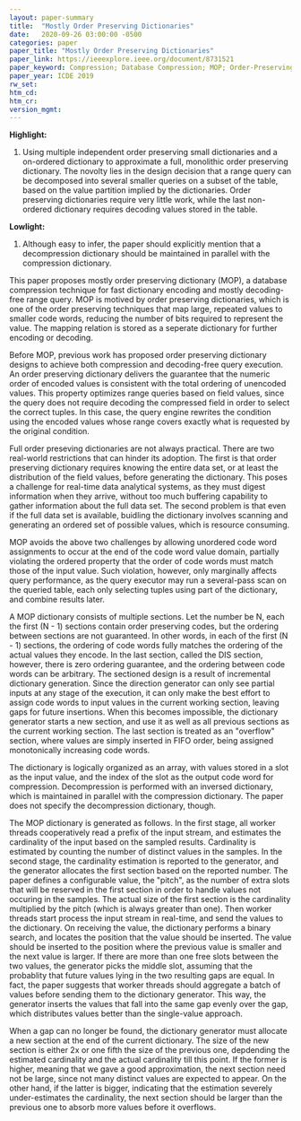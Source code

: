```yaml
---
layout: paper-summary
title:  "Mostly Order Preserving Dictionaries"
date:   2020-09-26 03:00:00 -0500
categories: paper
paper_title: "Mostly Order Preserving Dictionaries"
paper_link: https://ieeexplore.ieee.org/document/8731521
paper_keyword: Compression; Database Compression; MOP; Order-Preserving Dictionary
paper_year: ICDE 2019
rw_set:
htm_cd:
htm_cr:
version_mgmt:
---
```


**Highlight:**

1. Using multiple independent order preserving small dictionaries and a on-ordered dictionary to approximate a full,
   monolithic order preserving dictionary. The novolty lies in the design decision that a range query can be decomposed
   into several smaller queries on a subset of the table, based on the value partition implied by the dictionaries. 
   Order preserving dictionaries require very little work, while the last non-ordered dictionary requires decoding
   values stored in the table.

**Lowlight:**

1. Although easy to infer, the paper should explicitly mention that a decompression dictionary should be maintained 
   in parallel with the compression dictionary.

This paper proposes mostly order preserving dictionary (MOP), a database compression technique for fast dictionary encoding 
and mostly decoding-free range query. MOP is motived by order preserving dictionaries, which is one of the order preserving 
techniques that map large, repeated values to smaller code words, reducing the number of bits required to represent
the value. The mapping relation is stored as a seperate dictionary for further encoding or decoding. 

Before MOP, previous work has proposed order preserving dictionary designs to achieve both compression and decoding-free
query execution. An order preserving dictionary delivers the guarantee that the numeric order of encoded values is consistent
with the total ordering of unencoded values. This property optimizes range queries based on field values, since the query
does not require decoding the compressed field in order to select the correct tuples. In this case, the query engine rewrites
the condition using the encoded values whose range covers exactly what is requested by the original condition.

Full order preseving dictionaries are not always practical. There are two real-world restrictions that can hinder its 
adoption. The first is that order preserving dictionary requires knowing the entire data set, or at least the distribution
of the field values, before generating the dictionary. This poses a challenge for real-time data analytical systems, as 
they must digest information when they arrive, without too much buffering capability to gather information about the 
full data set. The second problem is that even if the full data set is available, buidling the dictionary involves 
scanning and generating an ordered set of possible values, which is resource consuming. 

MOP avoids the above two challenges by allowing unordered code word assignments to occur at the end of the code word value
domain, partially violating the ordered property that the order of code words must match those of the input value.
Such violation, however, only marginally affects query performance, as the query executor may run a several-pass scan
on the queried table, each only selecting tuples using part of the dictionary, and combine results later.

A MOP dictionary consists of multiple sections. Let the number be N, each the first (N - 1) sections contain order preserving 
codes, but the ordering between sections are not guaranteed. In other words, in each of the first (N - 1) sections,
the ordering of code words fully matches the ordering of the actual values they encode. 
In the last section, called the DIS section, however, there is zero ordering guarantee, and the ordering between code
words can be arbitrary. The sectioned design is a result of incremental dictionary generation. Since the direction 
generator can only see partial inputs at any stage of the execution, it can only make the best effort to assign code
words to input values in the current working section, leaving gaps for future insertions. When this becomes impossible,
the dictionary generator starts a new section, and use it as well as all previous sections as the current working 
section. The last section is treated as an "overflow" section, where values are simply inserted in FIFO order, being
assigned monotonically increasing code words.

The dictionary is logically organized as an array, with values stored in a slot as the input value, and the index of
the slot as the output code word for compression. Decompression is performed with an inversed dictionary, which is 
maintained in parallel with the compression dictionary. The paper does not specify the decompression dictionary, though.

The MOP dictionary is generated as follows. In the first stage, all worker threads cooperatively read a prefix of the 
input stream, and estimates the cardinality of the input based on the sampled results. Cardinality is estimated by
counting the number of distinct values in the samples. In the second stage, the cardinality estimation is reported 
to the generator, and the generator allocates the first section based on the reported number. The paper defines a 
configurable value, the "pitch", as the number of extra slots that will be reserved in the first section in order to
handle values not occuring in the samples. The actual size of the first section is the cardinality multiplied by the 
pitch (which is always greater than one). Then worker threads start process the input stream in real-time, and send the 
values to the dictionary. On receiving the value, the dictionary performs a binary search, and locates the position
that the value should be inserted. The value should be inserted to the position where the previous value is smaller 
and the next value is larger. If there are more than one free slots between the two values, the generator picks
the middle slot, assuming that the probablity that future values lying in the two resulting gaps are equal.
In fact, the paper suggests that worker threads should aggregate a batch of values before sending them to the dictionary
generator. This way, the generator inserts the values that fall into the same gap evenly over the gap, which distributes
values better than the single-value approach.

When a gap can no longer be found, the dictionary generator must allocate a new section at the end of the current dictionary.
The size of the new section is either 2x or one fifth the size of the previous one, depdending the estimated cardinality and
the actual cardinality till this point. If the former is higher, meaning that we gave a good approximation, the next
section need not be large, since not many distinct values are expected to appear. On the other hand, if the latter is
bigger, indicating that the estimation severely under-estimates the cardinality, the next section should be larger than
the previous one to absorb more values before it overflows.
